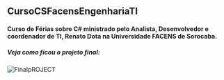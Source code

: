 ## CursoCSFacensEngenhariaTI
#### Curso de Férias sobre C# ministrado pelo Analista, Desenvolvedor e coordenador de TI, Renato Dota na Universidade FACENS de Sorocaba.

##### Veja como ficou o projeto final:
![FinalpROJECT](https://github.com/ferjesusjs8/CursoCSFacensEngenhariaTI/blob/master/PROJECT%20GIF%20ANIMATION.gif)
